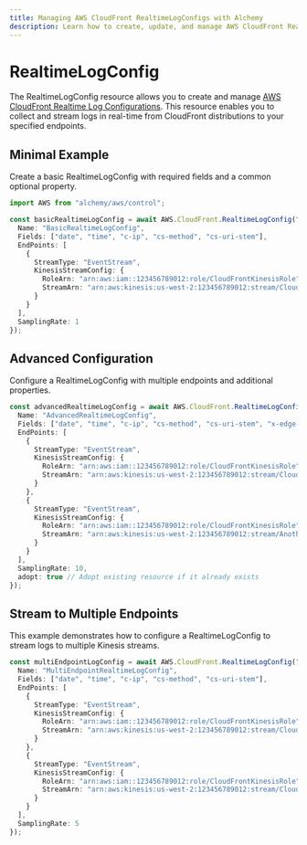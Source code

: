```yaml
---
title: Managing AWS CloudFront RealtimeLogConfigs with Alchemy
description: Learn how to create, update, and manage AWS CloudFront RealtimeLogConfigs using Alchemy Cloud Control.
---
```


# RealtimeLogConfig

The RealtimeLogConfig resource allows you to create and manage [AWS CloudFront Realtime Log Configurations](https://docs.aws.amazon.com/cloudfront/latest/userguide/). This resource enables you to collect and stream logs in real-time from CloudFront distributions to your specified endpoints.

## Minimal Example

Create a basic RealtimeLogConfig with required fields and a common optional property.

```ts
import AWS from "alchemy/aws/control";

const basicRealtimeLogConfig = await AWS.CloudFront.RealtimeLogConfig("BasicLogConfig", {
  Name: "BasicRealtimeLogConfig",
  Fields: ["date", "time", "c-ip", "cs-method", "cs-uri-stem"],
  EndPoints: [
    {
      StreamType: "EventStream",
      KinesisStreamConfig: {
        RoleArn: "arn:aws:iam::123456789012:role/CloudFrontKinesisRole",
        StreamArn: "arn:aws:kinesis:us-west-2:123456789012:stream/CloudFrontLogs"
      }
    }
  ],
  SamplingRate: 1
});
```

## Advanced Configuration

Configure a RealtimeLogConfig with multiple endpoints and additional properties.

```ts
const advancedRealtimeLogConfig = await AWS.CloudFront.RealtimeLogConfig("AdvancedLogConfig", {
  Name: "AdvancedRealtimeLogConfig",
  Fields: ["date", "time", "c-ip", "cs-method", "cs-uri-stem", "x-edge-result-type"],
  EndPoints: [
    {
      StreamType: "EventStream",
      KinesisStreamConfig: {
        RoleArn: "arn:aws:iam::123456789012:role/CloudFrontKinesisRole",
        StreamArn: "arn:aws:kinesis:us-west-2:123456789012:stream/CloudFrontLogs"
      }
    },
    {
      StreamType: "EventStream",
      KinesisStreamConfig: {
        RoleArn: "arn:aws:iam::123456789012:role/CloudFrontKinesisRole",
        StreamArn: "arn:aws:kinesis:us-west-2:123456789012:stream/AnotherCloudFrontLogs"
      }
    }
  ],
  SamplingRate: 10,
  adopt: true // Adopt existing resource if it already exists
});
```

## Stream to Multiple Endpoints

This example demonstrates how to configure a RealtimeLogConfig to stream logs to multiple Kinesis streams.

```ts
const multiEndpointLogConfig = await AWS.CloudFront.RealtimeLogConfig("MultiEndpointLogConfig", {
  Name: "MultiEndpointRealtimeLogConfig",
  Fields: ["date", "time", "c-ip", "cs-method", "cs-uri-stem"],
  EndPoints: [
    {
      StreamType: "EventStream",
      KinesisStreamConfig: {
        RoleArn: "arn:aws:iam::123456789012:role/CloudFrontKinesisRole",
        StreamArn: "arn:aws:kinesis:us-west-2:123456789012:stream/CloudFrontLogs1"
      }
    },
    {
      StreamType: "EventStream",
      KinesisStreamConfig: {
        RoleArn: "arn:aws:iam::123456789012:role/CloudFrontKinesisRole",
        StreamArn: "arn:aws:kinesis:us-west-2:123456789012:stream/CloudFrontLogs2"
      }
    }
  ],
  SamplingRate: 5
});
```